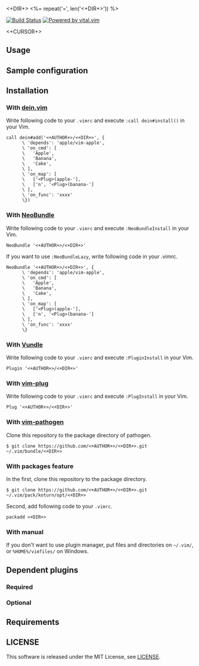 <+DIR+>
<%= repeat('=', len('<+DIR+>')) %>

[![Build Status](https://travis-ci.org/<+AUTHOR+>/<+DIR+>.png)](https://travis-ci.org/<+AUTHOR+>/<+DIR+>)
[![Powered by vital.vim](https://img.shields.io/badge/powered%20by-vital.vim-80273f.svg)](https://github.com/vim-jp/vital.vim)

<+CURSOR+>


## Usage




## Sample configuration




## Installation

### With [dein.vim](https://github.com/Shougo/neobundle.vim)

Write following code to your `.vimrc` and execute `:call dein#install()` in
your Vim.

```vim
call dein#add('<+AUTHOR+>/<+DIR+>', {
      \ 'depends': 'apple/vim-apple',
      \ 'on_cmd': [
      \   'Apple',
      \   'Banana',
      \   'Cake',
      \ ],
      \ 'on_map': [
      \   ['<Plug>(apple-'],
      \   ['n', '<Plug>(banana-']
      \ ],
      \ 'on_func': 'xxxx'
      \})
```

### With [NeoBundle](https://github.com/Shougo/neobundle.vim)

Write following code to your `.vimrc` and execute `:NeoBundleInstall` in your
Vim.

```vim
NeoBundle '<+AUTHOR+>/<+DIR+>'
```

If you want to use `:NeoBundleLazy`, write following code in your .vimrc.

```vim
NeoBundle '<+AUTHOR+>/<+DIR+>', {
      \ 'depends': 'apple/vim-apple',
      \ 'on_cmd': [
      \   'Apple',
      \   'Banana',
      \   'Cake',
      \ ],
      \ 'on_map': [
      \   ['<Plug>(apple-'],
      \   ['n', '<Plug>(banana-']
      \ ],
      \ 'on_func': 'xxxx'
      \}
```

### With [Vundle](https://github.com/VundleVim/Vundle.vim)

Write following code to your `.vimrc` and execute `:PluginInstall` in your Vim.

```vim
Plugin '<+AUTHOR+>/<+DIR+>'
```

### With [vim-plug](https://github.com/junegunn/vim-plug)

Write following code to your `.vimrc` and execute `:PlugInstall` in your Vim.

```vim
Plug '<+AUTHOR+>/<+DIR+>'
```

### With [vim-pathogen](https://github.com/tpope/vim-pathogen)

Clone this repository to the package directory of pathogen.

```
$ git clone https://github.com/<+AUTHOR+>/<+DIR+>.git ~/.vim/bundle/<+DIR+>
```

### With packages feature

In the first, clone this repository to the package directory.

```
$ git clone https://github.com/<+AUTHOR+>/<+DIR+>.git ~/.vim/pack/koturn/opt/<+DIR+>
```

Second, add following code to your `.vimrc`.

```vim
packadd <+DIR+>
```

### With manual

If you don't want to use plugin manager, put files and directories on
```~/.vim/```, or ```%HOME%/vimfiles/``` on Windows.


## Dependent plugins

### Required




### Optional




## Requirements




## LICENSE

This software is released under the MIT License, see [LICENSE](LICENSE).

